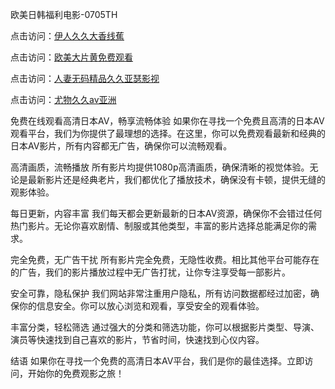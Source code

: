 欧美日韩福利电影-0705TH

点击访问：<a href="https://gfd-5xg.pages.dev/">伊人久久大香线蕉</a>

点击访问：<a href="https://gsd-agv.pages.dev/">欧美大片黄免费观看</a>

点击访问：<a href="https://cfad.pages.dev/">人妻无码精品久久亚瑟影视</a>

点击访问：<a href="https://fdhf-454.pages.dev/">尤物久久av亚洲</a>



免费在线观看高清日本AV，畅享流畅体验
如果你在寻找一个免费且高清的日本AV观看平台，我们为你提供了最理想的选择。在这里，你可以免费观看最新和经典的日本AV影片，所有内容都无广告，确保你可以流畅观看。

高清画质，流畅播放
所有影片均提供1080p高清画质，确保清晰的视觉体验。无论是最新影片还是经典老片，我们都优化了播放技术，确保没有卡顿，提供无缝的观影体验。

每日更新，内容丰富
我们每天都会更新最新的日本AV资源，确保你不会错过任何热门影片。无论你喜欢剧情、制服或其他类型，丰富的影片选择总能满足你的需求。

完全免费，无广告干扰
所有影片完全免费，无隐性收费。相比其他平台可能存在的广告，我们的影片播放过程中无广告打扰，让你专注享受每一部影片。

安全可靠，隐私保护
我们网站非常注重用户隐私，所有访问数据都经过加密，确保你的信息安全。你可以放心浏览和观看，享受安全的观看体验。

丰富分类，轻松筛选
通过强大的分类和筛选功能，你可以根据影片类型、导演、演员等快速找到自己喜欢的影片，节省时间，快速找到心仪内容。

结语
如果你在寻找一个免费的高清日本AV平台，我们是你的最佳选择。立即访问，开始你的免费观影之旅！







<span style="display:none;">[Canonical link]( https://github.com/fk46169/46162 ）</span>
